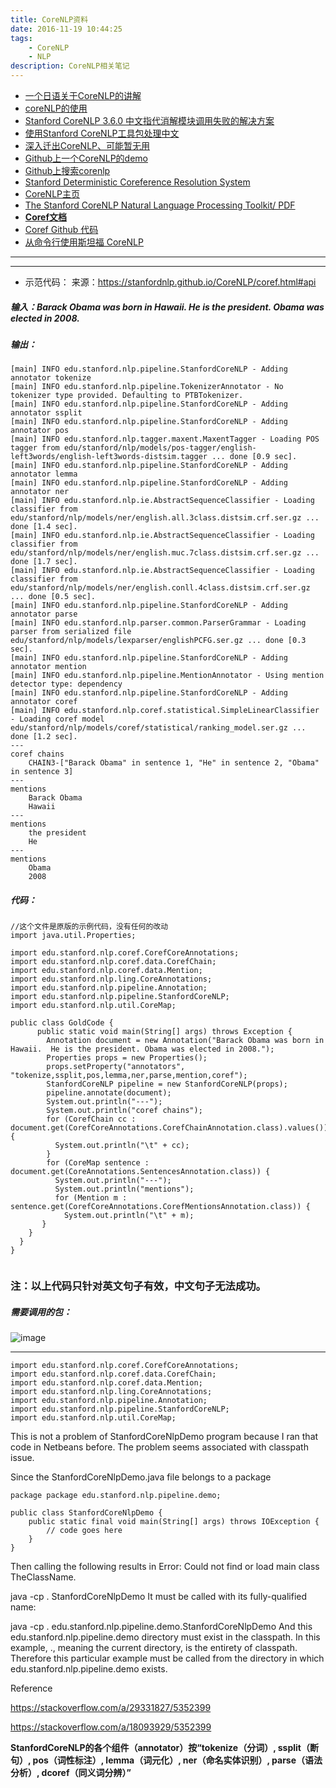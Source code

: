 ```yaml
---
title: CoreNLP资料
date: 2016-11-19 10:44:25
tags: 
	- CoreNLP
	- NLP
description: CoreNLP相关笔记
---
```



- [一个日语关于CoreNLP的讲解](http://lab.astamuse.co.jp/entry/corenlp1)
- [coreNLP的使用](http://luchi007.iteye.com/blog/2285485)
- [Stanford CoreNLP 3.6.0 中文指代消解模块调用失败的解决方案](http://www.cnblogs.com/zklidd/p/5081677.html)
- [使用Stanford CoreNLP工具包处理中文](http://blog.csdn.net/jiangjingxuan/article/details/54906288)
- [深入迁出CoreNLP、可能暂无用](https://toutiao.io/posts/366808/app_preview)
- [Github上一个CoreNLP的demo](https://github.com/drewfarris/corenlp-examples/tree/master/src/main/java/drew/corenlp)
- [Github上搜索corenlp](https://github.com/search?utf8=%E2%9C%93&q=corenlp&type=)
- [Stanford Deterministic Coreference Resolution System](https://nlp.stanford.edu/software/dcoref.html)
- [CoreNLP主页](https://stanfordnlp.github.io/CoreNLP/coref.html#overview)
- [The Stanford CoreNLP Natural Language Processing Toolkit/ PDF](https://nlp.stanford.edu/pubs/StanfordCoreNlp2014.pdf)
- [**Coref文档**](https://nlp.stanford.edu/nlp/javadoc/javanlp/edu/stanford/nlp/)
- [Coref Github 代码](https://github.com/stanfordnlp/CoreNLP/tree/master/src/edu/stanford/nlp/coref)
- [从命令行使用斯坦福 CoreNLP](https://kkbac.wordpress.com/2016/11/25/%E4%BB%8E%E5%91%BD%E4%BB%A4%E8%A1%8C%E4%BD%BF%E7%94%A8%E6%96%AF%E5%9D%A6%E7%A6%8F-corenlp/)
***
***
- 示范代码：
 来源：https://stanfordnlp.github.io/CoreNLP/coref.html#api

##### 输入：Barack Obama was born in Hawaii.  He is the president. Obama was elected in 2008.

##### 输出：
```
[main] INFO edu.stanford.nlp.pipeline.StanfordCoreNLP - Adding annotator tokenize
[main] INFO edu.stanford.nlp.pipeline.TokenizerAnnotator - No tokenizer type provided. Defaulting to PTBTokenizer.
[main] INFO edu.stanford.nlp.pipeline.StanfordCoreNLP - Adding annotator ssplit
[main] INFO edu.stanford.nlp.pipeline.StanfordCoreNLP - Adding annotator pos
[main] INFO edu.stanford.nlp.tagger.maxent.MaxentTagger - Loading POS tagger from edu/stanford/nlp/models/pos-tagger/english-left3words/english-left3words-distsim.tagger ... done [0.9 sec].
[main] INFO edu.stanford.nlp.pipeline.StanfordCoreNLP - Adding annotator lemma
[main] INFO edu.stanford.nlp.pipeline.StanfordCoreNLP - Adding annotator ner
[main] INFO edu.stanford.nlp.ie.AbstractSequenceClassifier - Loading classifier from edu/stanford/nlp/models/ner/english.all.3class.distsim.crf.ser.gz ... done [1.4 sec].
[main] INFO edu.stanford.nlp.ie.AbstractSequenceClassifier - Loading classifier from edu/stanford/nlp/models/ner/english.muc.7class.distsim.crf.ser.gz ... done [1.7 sec].
[main] INFO edu.stanford.nlp.ie.AbstractSequenceClassifier - Loading classifier from edu/stanford/nlp/models/ner/english.conll.4class.distsim.crf.ser.gz ... done [0.5 sec].
[main] INFO edu.stanford.nlp.pipeline.StanfordCoreNLP - Adding annotator parse
[main] INFO edu.stanford.nlp.parser.common.ParserGrammar - Loading parser from serialized file edu/stanford/nlp/models/lexparser/englishPCFG.ser.gz ... done [0.3 sec].
[main] INFO edu.stanford.nlp.pipeline.StanfordCoreNLP - Adding annotator mention
[main] INFO edu.stanford.nlp.pipeline.MentionAnnotator - Using mention detector type: dependency
[main] INFO edu.stanford.nlp.pipeline.StanfordCoreNLP - Adding annotator coref
[main] INFO edu.stanford.nlp.coref.statistical.SimpleLinearClassifier - Loading coref model edu/stanford/nlp/models/coref/statistical/ranking_model.ser.gz ... done [1.2 sec].
---
coref chains
	CHAIN3-["Barack Obama" in sentence 1, "He" in sentence 2, "Obama" in sentence 3]
---
mentions
	Barack Obama
	Hawaii
---
mentions
	the president
	He
---
mentions
	Obama
	2008

```

##### 代码：

```
//这个文件是原版的示例代码，没有任何的改动
import java.util.Properties;

import edu.stanford.nlp.coref.CorefCoreAnnotations;
import edu.stanford.nlp.coref.data.CorefChain;
import edu.stanford.nlp.coref.data.Mention;
import edu.stanford.nlp.ling.CoreAnnotations;
import edu.stanford.nlp.pipeline.Annotation;
import edu.stanford.nlp.pipeline.StanfordCoreNLP;
import edu.stanford.nlp.util.CoreMap;

public class GoldCode {
	  public static void main(String[] args) throws Exception {
	    Annotation document = new Annotation("Barack Obama was born in Hawaii.  He is the president. Obama was elected in 2008.");
	    Properties props = new Properties();
	    props.setProperty("annotators", "tokenize,ssplit,pos,lemma,ner,parse,mention,coref");
	    StanfordCoreNLP pipeline = new StanfordCoreNLP(props);
	    pipeline.annotate(document);
	    System.out.println("---");
	    System.out.println("coref chains");
	    for (CorefChain cc : document.get(CorefCoreAnnotations.CorefChainAnnotation.class).values()) {
	      System.out.println("\t" + cc);
	    }
	    for (CoreMap sentence : document.get(CoreAnnotations.SentencesAnnotation.class)) {
	      System.out.println("---");
	      System.out.println("mentions");
	      for (Mention m : sentence.get(CorefCoreAnnotations.CorefMentionsAnnotation.class)) {
	        System.out.println("\t" + m);
       }
    }
  }
}


```


### 注：以上代码只针对英文句子有效，中文句子无法成功。


##### 需要调用的包：
![image](http://note.youdao.com/yws/public/resource/27feab63e93fe65035dae3a82b0a0cd5/xmlnote/C871BA8A94E24C14B56D3D5B3C998330/244)


---


```
import edu.stanford.nlp.coref.CorefCoreAnnotations;
import edu.stanford.nlp.coref.data.CorefChain;
import edu.stanford.nlp.coref.data.Mention;
import edu.stanford.nlp.ling.CoreAnnotations;
import edu.stanford.nlp.pipeline.Annotation;
import edu.stanford.nlp.pipeline.StanfordCoreNLP;
import edu.stanford.nlp.util.CoreMap;
```


This is not a problem of StanfordCoreNlpDemo program because I ran that code in Netbeans before. The problem seems associated with classpath issue.

Since the StanfordCoreNlpDemo.java file belongs to a package


```
package package edu.stanford.nlp.pipeline.demo;

public class StanfordCoreNlpDemo {
    public static final void main(String[] args) throws IOException {
        // code goes here
    } 
}
```

Then calling the following results in Error: Could not find or load main class TheClassName.

java -cp . StanfordCoreNlpDemo
It must be called with its fully-qualified name:

java -cp . edu.stanford.nlp.pipeline.demo.StanfordCoreNlpDemo
And this edu.stanford.nlp.pipeline.demo directory must exist in the classpath. In this example, ., meaning the current directory, is the entirety of classpath. Therefore this particular example must be called from the directory in which edu.stanford.nlp.pipeline.demo exists.

Reference

https://stackoverflow.com/a/29331827/5352399

https://stackoverflow.com/a/18093929/5352399

**StanfordCoreNLP的各个组件（annotator）按“tokenize（分词）, ssplit（断句）, pos（词性标注）, lemma（词元化）, ner（命名实体识别）, parse（语法分析）, dcoref（同义词分辨）”**
